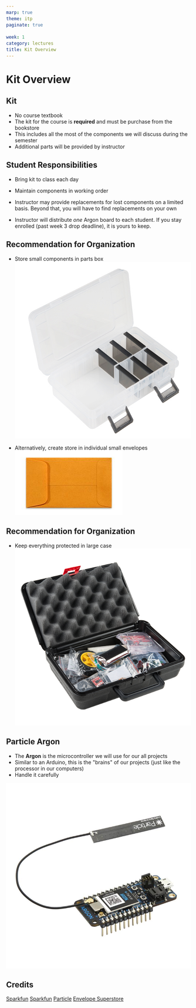 ```yaml
---
marp: true
theme: itp
paginate: true

week: 1
category: lectures
title: Kit Overview
---
```



<!-- headingDivider: 2 -->

# Kit Overview



## Kit

- No course textbook
- The kit for the course is **required** and must be purchase from the bookstore
- This includes all the most of the components we will discuss during the semester
- Additional parts will be provided by instructor

## Student Responsibilities

- Bring kit to class each day

- Maintain components in working order

- Instructor may provide replacements for lost components on a limited basis. Beyond that, you will have to find replacements on your own
- Instructor will distribute *one* Argon board to each student. If you stay enrolled (past week 3 drop deadline), it is yours to keep. 

## Recommendation for Organization

- Store small components in parts box 
![width:300px](assets/13867-01a.jpg)

- Alternatively, create store in individual small envelopes ![width:200px](assets/md-5720202.jpg)

## Recommendation for Organization
- Keep everything protected in large case 
![width:300px](assets/SIK_V4-01.jpg)

## Particle Argon

- The **Argon** is the microcontroller we will use for our all projects
- Similar to an Arduino, this is the "brains" of our projects (just like the processor in our computers)
- Handle it carefully

![width:300px ](assets/Argon-Angled_750x750.jpg)

## Credits

[Sparkfun](https://www.sparkfun.com/products/13867)
[Sparkfun](https://www.sparkfun.com/products/14265)
[Particle](https://store.particle.io/products/argon)
[Envelope Superstore](https://www.envelopesuperstore.com/3-coin-envelopes-24lb-brown-kraft/sku-5720202)






